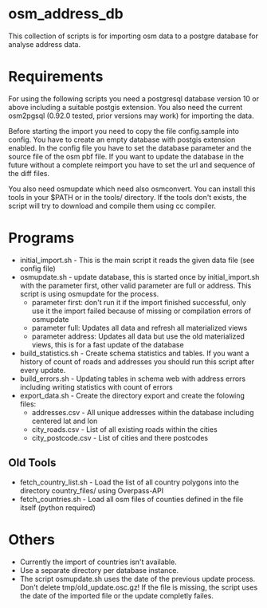 osm_address_db
==============

This collection of scripts is for importing osm data to a postgre database for analyse address data.

Requirements
============
For using the following scripts you need a postgresql database version 10 or above including a suitable postgis extension. 
You also need the current osm2pgsql (0.92.0 tested, prior versions may work) for importing the data.

Before starting the import you need to copy the file config.sample into config. You have to create an empty database with postgis extension enabled. In the config file you have to set the database parameter and the source file of the osm pbf file. If you want to update the database in the future without a complete reimport you have to set the url and sequence of the diff files.

You also need osmupdate which need also osmconvert. You can install this tools in your $PATH or in the tools/ directory. If the tools don't exists, the script will try to download and compile them using cc compiler.

Programs
========

 - initial_import.sh - This is the main script it reads the given data file (see config file)
 - osmupdate.sh - update database, this is started once by initial_import.sh with the parameter first, other valid parameter are full or address. This script is using osmupdate for the process.
   - parameter first: don't run it if the import finished successful, only use it the import failed because of missing or compilation errors of osmupdate
   - parameter full: Updates all data and refresh all materialized views
   - parameter address: Updates all data but use the old materialized views, this is for a fast update of the database
 - build_statistics.sh - Create schema statistics and tables. If you want a history of count of roads and addresses you should run this script after every update. 
 - build_errors.sh - Updating tables in schema web with address errors including writing statistics with count of errors
 - export_data.sh - Create the directory export and create the folowing files:
   - addresses.csv - All unique addresses within the database including centered lat and lon
   - city_roads.csv - List of all existing roads within the cities
   - city_postcode.csv - List of cities and there postcodes
   
Old Tools
--------
 - fetch_country_list.sh - Load the list of all country polygons into the directory country_files/ using Overpass-API
 - fetch_countries.sh - Load all osm files of counties defined in the file itself (python required)

Others
======
  - Currently the import of countries isn't available.
  - Use a separate directory per database instance.
  - The script osmupdate.sh uses the date of the previous update process. Don't delete tmp/old_update.osc.gz! If the file is missing, the script uses the date of the imported file or the update completly failes.
